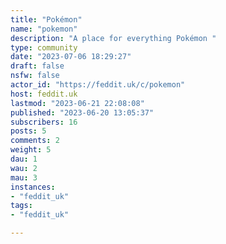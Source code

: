 ```yaml
---
title: "Pokémon" 
name: "pokemon"
description: "A place for everything Pokémon "
type: community
date: "2023-07-06 18:29:27"
draft: false
nsfw: false
actor_id: "https://feddit.uk/c/pokemon"
host: feddit.uk
lastmod: "2023-06-21 22:08:08"
published: "2023-06-20 13:05:37"
subscribers: 16
posts: 5
comments: 2
weight: 5
dau: 1
wau: 2
mau: 3
instances:
- "feddit_uk"
tags: 
- "feddit_uk"

---
```

